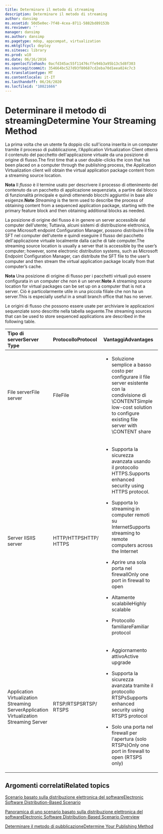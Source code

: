 ```yaml
---
title: Determinare il metodo di streaming
description: Determinare il metodo di streaming
author: dansimp
ms.assetid: 50d5e0ec-7f48-4cea-8711-5882bd89153b
ms.reviewer: ''
manager: dansimp
ms.author: dansimp
ms.pagetype: mdop, appcompat, virtualization
ms.mktglfcycl: deploy
ms.sitesec: library
ms.prod: w10
ms.date: 06/16/2016
ms.openlocfilehash: 0acfd345ac55f11476cffe94b3a95b13c5d8f303
ms.sourcegitcommit: 354664bc527d93f80687cd2eba70d1eea024c7c3
ms.translationtype: MT
ms.contentlocale: it-IT
ms.lasthandoff: 06/26/2020
ms.locfileid: "10821666"
---
```

# <span data-ttu-id="a3183-103">Determinare il metodo di streaming</span><span class="sxs-lookup"><span data-stu-id="a3183-103">Determine Your Streaming Method</span></span>


<span data-ttu-id="a3183-104">La prima volta che un utente fa doppio clic sull'icona inserita in un computer tramite il processo di pubblicazione, l'Application Virtualization Client otterrà il contenuto del pacchetto dell'applicazione virtuale da una posizione di origine di flusso.</span><span class="sxs-lookup"><span data-stu-id="a3183-104">The first time that a user double-clicks the icon that has been placed on a computer through the publishing process, the Application Virtualization client will obtain the virtual application package content from a streaming source location.</span></span>

<span data-ttu-id="a3183-105">**Nota** 
 Il *flusso* è il termine usato per descrivere il processo di ottenimento del contenuto da un pacchetto di applicazione sequenziata, a partire dal blocco di funzionalità principale e quindi ottenendo blocchi aggiuntivi in base alle esigenze.</span><span class="sxs-lookup"><span data-stu-id="a3183-105">**Note**
*Streaming* is the term used to describe the process of obtaining content from a sequenced application package, starting with the primary feature block and then obtaining additional blocks as needed.</span></span>

 

<span data-ttu-id="a3183-106">La posizione di origine del flusso è in genere un server accessibile dal computer dell'utente; Tuttavia, alcuni sistemi di distribuzione elettronica, come Microsoft endpoint Configuration Manager, possono distribuire il file SFT nel computer dell'utente e quindi eseguire il flusso del pacchetto dell'applicazione virtuale localmente dalla cache di tale computer.</span><span class="sxs-lookup"><span data-stu-id="a3183-106">The streaming source location is usually a server that is accessible by the user’s computer; however, some electronic distribution systems, such as Microsoft Endpoint Configuration Manager, can distribute the SFT file to the user’s computer and then stream the virtual application package locally from that computer’s cache.</span></span>

<span data-ttu-id="a3183-107">**Nota**  Una posizione di origine di flusso per i pacchetti virtuali può essere configurata in un computer che non è un server.</span><span class="sxs-lookup"><span data-stu-id="a3183-107">**Note** A streaming source location for virtual packages can be set up on a computer that is not a server.</span></span> <span data-ttu-id="a3183-108">Ciò è particolarmente utile in una piccola filiale che non ha un server.</span><span class="sxs-lookup"><span data-stu-id="a3183-108">This is especially useful in a small branch office that has no server.</span></span>

 

<span data-ttu-id="a3183-109">Le origini di flusso che possono essere usate per archiviare le applicazioni sequenziate sono descritte nella tabella seguente.</span><span class="sxs-lookup"><span data-stu-id="a3183-109">The streaming sources that can be used to store sequenced applications are described in the following table.</span></span>

<table>
<colgroup>
<col width="20%" />
<col width="20%" />
<col width="20%" />
<col width="20%" />
<col width="20%" />
</colgroup>
<thead>
<tr class="header">
<th align="left"><span data-ttu-id="a3183-110">Tipo di server</span><span class="sxs-lookup"><span data-stu-id="a3183-110">Server Type</span></span></th>
<th align="left"><span data-ttu-id="a3183-111">Protocollo</span><span class="sxs-lookup"><span data-stu-id="a3183-111">Protocol</span></span></th>
<th align="left"><span data-ttu-id="a3183-112">Vantaggi</span><span class="sxs-lookup"><span data-stu-id="a3183-112">Advantages</span></span></th>
<th align="left"><span data-ttu-id="a3183-113">Svantaggi</span><span class="sxs-lookup"><span data-stu-id="a3183-113">Disadvantages</span></span></th>
<th align="left"><span data-ttu-id="a3183-114">Collegamenti</span><span class="sxs-lookup"><span data-stu-id="a3183-114">Links</span></span></th>
</tr>
</thead>
<tbody>
<tr class="odd">
<td align="left"><p><span data-ttu-id="a3183-115">File server</span><span class="sxs-lookup"><span data-stu-id="a3183-115">File server</span></span></p></td>
<td align="left"><p><span data-ttu-id="a3183-116">File</span><span class="sxs-lookup"><span data-stu-id="a3183-116">File</span></span></p></td>
<td align="left"><ul>
<li><p><span data-ttu-id="a3183-117">Soluzione semplice a basso costo per configurare il file server esistente con la condivisione di \CONTENT</span><span class="sxs-lookup"><span data-stu-id="a3183-117">Simple low-cost solution to configure existing file server with \CONTENT share</span></span></p></li>
</ul></td>
<td align="left"><ul>
<li><p><span data-ttu-id="a3183-118">Nessun aggiornamento attivo</span><span class="sxs-lookup"><span data-stu-id="a3183-118">No active upgrade</span></span></p></li>
</ul></td>
<td align="left"><p><a href="how-to-configure-the-file-server.md" data-raw-source="[How to Configure the File Server](how-to-configure-the-file-server.md)"><span data-ttu-id="a3183-119">Come configurare il file server</span><span class="sxs-lookup"><span data-stu-id="a3183-119">How to Configure the File Server</span></span></a></p></td>
</tr>
<tr class="even">
<td align="left"><p><span data-ttu-id="a3183-120">Server IIS</span><span class="sxs-lookup"><span data-stu-id="a3183-120">IIS server</span></span></p></td>
<td align="left"><p><span data-ttu-id="a3183-121">HTTP/HTTPS</span><span class="sxs-lookup"><span data-stu-id="a3183-121">HTTP/ HTTPS</span></span></p></td>
<td align="left"><ul>
<li><p><span data-ttu-id="a3183-122">Supporta la sicurezza avanzata usando il protocollo HTTPS.</span><span class="sxs-lookup"><span data-stu-id="a3183-122">Supports enhanced security using HTTPS protocol.</span></span></p></li>
<li><p><span data-ttu-id="a3183-123">Supporta lo streaming in computer remoti su Internet</span><span class="sxs-lookup"><span data-stu-id="a3183-123">Supports streaming to remote computers across the Internet</span></span></p></li>
<li><p><span data-ttu-id="a3183-124">Aprire una sola porta nel firewall</span><span class="sxs-lookup"><span data-stu-id="a3183-124">Only one port in firewall to open</span></span></p></li>
<li><p><span data-ttu-id="a3183-125">Altamente scalabile</span><span class="sxs-lookup"><span data-stu-id="a3183-125">Highly scalable</span></span></p></li>
<li><p><span data-ttu-id="a3183-126">Protocollo familiare</span><span class="sxs-lookup"><span data-stu-id="a3183-126">Familiar protocol</span></span></p></li>
</ul></td>
<td align="left"><ul>
<li><p><span data-ttu-id="a3183-127">Necessità di gestire IIS</span><span class="sxs-lookup"><span data-stu-id="a3183-127">Need to manage IIS</span></span></p></li>
<li><p><span data-ttu-id="a3183-128">Nessun aggiornamento attivo</span><span class="sxs-lookup"><span data-stu-id="a3183-128">No active upgrade</span></span></p></li>
</ul></td>
<td align="left"><p><a href="how-to-configure-the-server-for-iis.md" data-raw-source="[How to Configure the Server for IIS](how-to-configure-the-server-for-iis.md)"><span data-ttu-id="a3183-129">Come configurare il server per IIS</span><span class="sxs-lookup"><span data-stu-id="a3183-129">How to Configure the Server for IIS</span></span></a></p></td>
</tr>
<tr class="odd">
<td align="left"><p><span data-ttu-id="a3183-130">Application Virtualization Streaming Server</span><span class="sxs-lookup"><span data-stu-id="a3183-130">Application Virtualization Streaming Server</span></span></p></td>
<td align="left"><p><span data-ttu-id="a3183-131">RTSP/RTSPS</span><span class="sxs-lookup"><span data-stu-id="a3183-131">RTSP/ RTSPS</span></span></p></td>
<td align="left"><ul>
<li><p><span data-ttu-id="a3183-132">Aggiornamento attivo</span><span class="sxs-lookup"><span data-stu-id="a3183-132">Active upgrade</span></span></p></li>
<li><p><span data-ttu-id="a3183-133">Supporta la sicurezza avanzata tramite il protocollo RTSPs</span><span class="sxs-lookup"><span data-stu-id="a3183-133">Supports enhanced security using RTSPS protocol</span></span></p></li>
<li><p><span data-ttu-id="a3183-134">Solo una porta nel firewall per l'apertura (solo RTSPs)</span><span class="sxs-lookup"><span data-stu-id="a3183-134">Only one port in firewall to open (RTSPS only)</span></span></p></li>
</ul></td>
<td align="left"><ul>
<li><p><span data-ttu-id="a3183-135">Infrastruttura duale</span><span class="sxs-lookup"><span data-stu-id="a3183-135">Dual infrastructure</span></span></p></li>
<li><p><span data-ttu-id="a3183-136">Requisito di amministrazione del server</span><span class="sxs-lookup"><span data-stu-id="a3183-136">Server administration requirement</span></span></p></li>
</ul></td>
<td align="left"><p><a href="how-to-configure-the-application-virtualization-management-servers.md" data-raw-source="[How to Configure the Application Virtualization Management Servers](how-to-configure-the-application-virtualization-management-servers.md)"><span data-ttu-id="a3183-137">Come configurare i server di gestione di Application Virtualization</span><span class="sxs-lookup"><span data-stu-id="a3183-137">How to Configure the Application Virtualization Management Servers</span></span></a></p></td>
</tr>
</tbody>
</table>

 

## <span data-ttu-id="a3183-138">Argomenti correlati</span><span class="sxs-lookup"><span data-stu-id="a3183-138">Related topics</span></span>


[<span data-ttu-id="a3183-139">Scenario basato sulla distribuzione elettronica del software</span><span class="sxs-lookup"><span data-stu-id="a3183-139">Electronic Software Distribution-Based Scenario</span></span>](electronic-software-distribution-based-scenario.md)

[<span data-ttu-id="a3183-140">Panoramica di uno scenario basato sulla distribuzione elettronica del software</span><span class="sxs-lookup"><span data-stu-id="a3183-140">Electronic Software Distribution-Based Scenario Overview</span></span>](electronic-software-distribution-based-scenario-overview.md)

[<span data-ttu-id="a3183-141">Determinare il metodo di pubblicazione</span><span class="sxs-lookup"><span data-stu-id="a3183-141">Determine Your Publishing Method</span></span>](determine-your-publishing-method.md)

 

 





